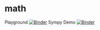 # math

Playground [![Binder](https://mybinder.org/badge.svg)](https://mybinder.org/v2/gh/ainuyew/math/master?filepath=Playground.ipynb)
Sympy Demo [![Binder](https://mybinder.org/badge.svg)](https://mybinder.org/v2/gh/ainuyew/math/master?filepath=Sympy%20Demo.ipynb)
